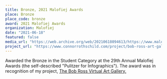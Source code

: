 ```yaml
---
title: Bronze, 2021 Malofiej Awards
place: Bronze
place_code: bronze
award: 2021 Malofiej Awards
organization: Malofiej
date: "2021-06-18"
featured: false
media_url: "https://web.archive.org/web/20210618094613/https://www.malofiejgraphics.com/awards/students-have-won-awards-too-2/2021/06"
project_url: "https://www.connorrothschild.com/project/bob-ross-art-gallery"
---
```


Awarded the Bronze in the Student Category at the 29th Annual Malofiej Awards (the self-described "Pulitzer for Infographics"). The award was in recognition of my project, [The Bob Ross Virtual Art Gallery.](https://www.connorrothschild.com/project/bob-ross-art-gallery)